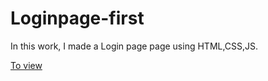 # Loginpage-first

In this work, I made a Login page page using HTML,CSS,JS.


[To view](https://jstrying1.netlify.app)
